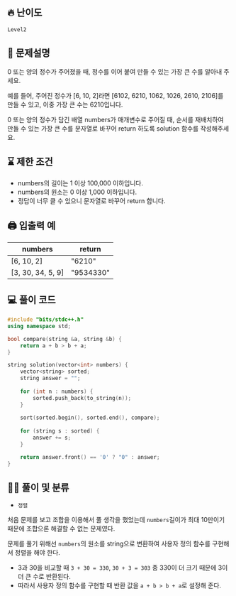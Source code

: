  ## 🔥 난이도
`Level2`

## 📝 문제설명
0 또는 양의 정수가 주어졌을 때, 정수를 이어 붙여 만들 수 있는 가장 큰 수를 알아내 주세요.

예를 들어, 주어진 정수가 [6, 10, 2]라면 [6102, 6210, 1062, 1026, 2610, 2106]를 만들 수 있고, 이중 가장 큰 수는 6210입니다.

0 또는 양의 정수가 담긴 배열 numbers가 매개변수로 주어질 때, 순서를 재배치하여 만들 수 있는 가장 큰 수를 문자열로 바꾸어 return 하도록 solution 함수를 작성해주세요.

## ⌛️ 제한 조건
- numbers의 길이는 1 이상 100,000 이하입니다.
- numbers의 원소는 0 이상 1,000 이하입니다.
- 정답이 너무 클 수 있으니 문자열로 바꾸어 return 합니다.

## 🖨  입출력 예
numbers|	return
--|--
[6, 10, 2]|	"6210"
[3, 30, 34, 5, 9]|	"9534330"

## 💻 풀이 코드
```cpp
#include "bits/stdc++.h"
using namespace std;

bool compare(string &a, string &b) {
    return a + b > b + a;
}

string solution(vector<int> numbers) {
    vector<string> sorted;
    string answer = "";
    
    for (int n : numbers) {
        sorted.push_back(to_string(n));
    }
    
    sort(sorted.begin(), sorted.end(), compare);
    
    for (string s : sorted) {
        answer += s;
    }

    return answer.front() == '0' ? "0" : answer;
}
```

## ✍🏻 풀이 및 분류
- `정렬`

처음 문제를 보고 조합을 이용해서 풀 생각을 했었는데 `numbers`길이가 최대 10만이기 때문에 조합으론 해결할 수 없는 문제였다.

문제를 풀기 위해선 `numbers`의 원소를 string으로 변환하여 사용자 정의 함수를 구현해서 정렬을 해야 한다.    
- 3과 30을 비교할 때 `3 + 30 = 330`, `30 + 3 = 303` 중 330이 더 크기 때문에 3이 더 큰 수로 반환된다.
- 따라서 사용자 정의 함수를 구현할 때 반환 값을 `a + b > b + a`로 설정해 준다.
